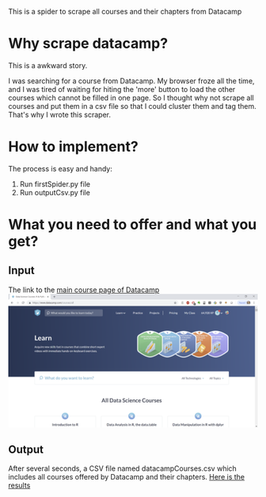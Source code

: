 This is a spider to scrape all courses and their chapters from Datacamp

# Why scrape datacamp?
This is a awkward story. 

I was searching for a course from Datacamp. My browser froze all the time, and I was tired of waiting for hiting the 'more' button to load the other courses which cannot be filled in one page. So I thought why not scrape all courses and put them in a csv file so that I could cluster them and tag them. That's why I wrote this scraper.

# How to implement?
The process is easy and handy:

1. Run firstSpider.py file
2. Run outputCsv.py file

# What you need to offer and what you get? 
## Input
The link to the [main course page of Datacamp](https://www.datacamp.com/courses/all)
![Datacamp page preview](https://github.com/BrandonJia/WebScraping/blob/master/ScrapingCoursesAndChapterFromDatacamp-master/Capture.PNG)
## Output 
After several seconds, a CSV file named datacampCourses.csv which includes all courses offered by Datacamp and their chapters.
[Here is the results](https://github.com/BrandonJia/WebScraping/blob/master/ScrapingCoursesAndChapterFromDatacamp-master/datacamp_courses.csv)
